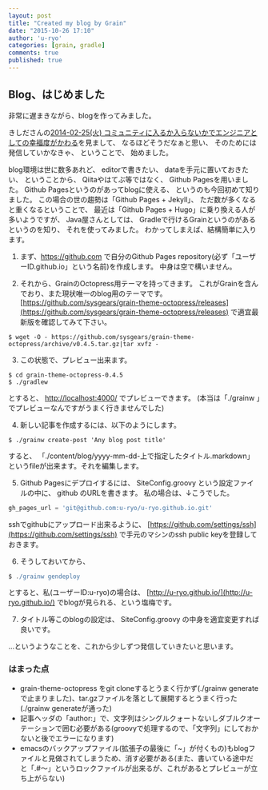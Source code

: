 ```yaml
---
layout: post
title: "Created my blog by Grain"
date: "2015-10-26 17:10"
author: 'u-ryo'
categories: [grain, gradle]
comments: true
published: true
---
```

## Blog、はじめました

非常に遅まきながら、blogを作ってみました。

きしださんの[2014-02-25(火) コミュニティに入るか入らないかでエンジニアとしての幸福度がかわる](http://d.hatena.ne.jp/nowokay/20140225)を見まして、
なるほどそうだなぁと思い、
そのためには発信していかなきゃ、
ということで、
始めました。

blog環境は世に数多あれど、
editorで書きたい、
dataを手元に置いておきたい、
ということから、
Qiitaやはてぶ等ではなく、
Github Pagesを用いました。
Github Pagesというのがあってblogに使える、
というのも今回初めて知りました。
この場合の世の趨勢は「Github Pages + Jekyll」、
ただ数が多くなると重くなるということで、
最近は「Github Pages + Hugo」に乗り換える人が多いようですが、
Java屋さんとしては、
Gradleで行けるGrainというのがあるというのを知り、
それを使ってみました。
わかってしまえば、結構簡単に入ります。

1. まず、https://github.com で自分のGithub Pages repository(必ず「ユーザーID.github.io」という名前)を作成します。
中身は空で構いません。

2. それから、GrainのOctopress用テーマを持ってきます。
これがGrainを含んでおり、また現状唯一のblog用のテーマです。
[https://github.com/sysgears/grain-theme-octopress/releases](https://github.com/sysgears/grain-theme-octopress/releases)
で適宜最新版を確認してみて下さい。
```
$ wget -O - https://github.com/sysgears/grain-theme-octopress/archive/v0.4.5.tar.gz|tar xvfz -
```

3. この状態で、プレビュー出来ます。
```
$ cd grain-theme-octopress-0.4.5
$ ./gradlew
```
とすると、
[http://localhost:4000/](http://localhost:4000/)
でプレビューできます。
(本当は「./grainw 」でプレビューなんですがうまく行きませんでした)

4. 新しい記事を作成するには、以下のようにします。
```
$ ./grainw create-post 'Any blog post title'
```
すると、
「./content/blog/yyyy-mm-dd-上で指定したタイトル.markdown」
というfileが出来ます。それを編集します。

5. Github Pagesにデプロイするには、
SiteConfig.groovy という設定ファイルの中に、
github のURLを書きます。
私の場合は、↓こうでした。
```groovy
gh_pages_url = 'git@github.com:u-ryo/u-ryo.github.io.git'
```
sshでgithubにアップロード出来るように、
[https://github.com/settings/ssh](https://github.com/settings/ssh)
で手元のマシンのssh public keyを登録しておきます。

6. そうしておいてから、
```groovy
$ ./grainw gendeploy
```
とすると、私(ユーザーID:u-ryo)の場合は、
[http://u-ryo.github.io/](http://u-ryo.github.io/)
でblogが見られる、という塩梅です。

7. タイトル等このblogの設定は、
SiteConfig.groovy の中身を適宜変更すれば良いです。

...というようなことを、これから少しずつ発信していきたいと思います。

### はまった点

* grain-theme-octopress をgit cloneするとうまく行かず(./grainw generateで止まりました)、tar.gzファイルを落として展開するとうまく行った(./grainw generateが通った)
* 記事ヘッダの「author:」で、文字列はシングルクォートないしダブルクオーテーションで囲む必要がある(groovyで処理するので、「文字列」にしておかないと後でエラーになります)
* emacsのバックアップファイル(拡張子の最後に「~」が付くもの)もblogファイルと見做されてしまうため、消す必要がある(また、書いている途中だと「.#〜」というロックファイルが出来るが、これがあるとプレビューが立ち上がらない)
